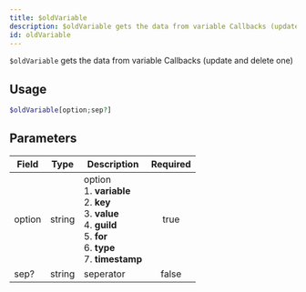 ```yaml
---
title: $oldVariable
description: $oldVariable gets the data from variable Callbacks (update and delete one)
id: oldVariable
---
```


`$oldVariable` gets the data from variable Callbacks (update and delete one)

## Usage

```php
$oldVariable[option;sep?]
```

## Parameters

| Field  | Type   | Description                                                                                                                                          | Required |
|--------|--------|------------------------------------------------------------------------------------------------------------------------------------------------------|:--------:|
| option | string | option <br /> 1. **variable** <br /> 2. **key** <br /> 3. **value** <br /> 4. **guild** <br /> 5. **for** <br /> 6. **type** <br /> 7. **timestamp** |   true   |
| sep?   | string | seperator                                                                                                                                            |  false   |
